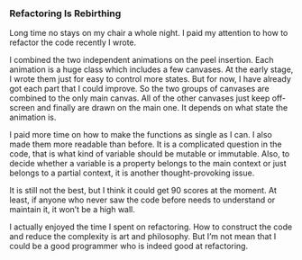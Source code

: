 ### Refactoring Is Rebirthing
Long time no stays on my chair a whole night. I paid my attention to how to refactor the code recently I wrote.

I combined the two independent animations on the peel insertion. Each animation is a huge class which includes a few canvases. At the early stage, I wrote them just for easy to control more states. But for now, I have already got each part that I could improve. So the two groups of canvases are combined to the only main canvas. All of the other canvases just keep off-screen and finally are drawn on the main one. It depends on what state the animation is.

I paid more time on how to make the functions as single as I can. I also made them more readable than before. It is a complicated question in the code, that is what kind of variable should be mutable or immutable. Also, to decide whether a variable is a property belongs to the main context or just belongs to a partial context, it is another thought-provoking issue.

It is still not the best, but I think it could get 90 scores at the moment. At least, if anyone who never saw the code before needs to understand or maintain it, it won’t be a high wall.

I actually enjoyed the time I spent on refactoring. How to construct the code and reduce the complexity is art and philosophy. But I’m not mean that I could be a good programmer who is indeed good at refactoring.
